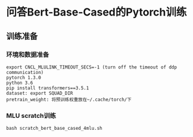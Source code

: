 # 问答Bert-Base-Cased的Pytorch训练
  
## 训练准备

### 环境和数据准备
    export CNCL_MLULINK_TIMEOUT_SECS=-1 (turn off the timeout of ddp communication)
    pytorch 1.3.0
    python 3.6
    pip install transformers==3.5.1
    dataset: export SQUAD_DIR
    pretrain_weight: 将预训练权重放在~/.cache/torch/下 

### MLU scratch训练
    bash scratch_bert_base_cased_4mlu.sh
